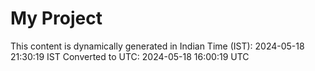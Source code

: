 # My Project

This content is dynamically generated in Indian Time (IST): 2024-05-18 21:30:19 IST
Converted to UTC: 2024-05-18 16:00:19 UTC

